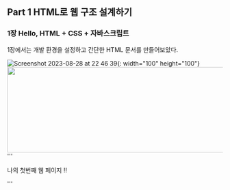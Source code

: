 
## Part 1 HTML로 웹 구조 설계하기    
   
### 1장 Hello, HTML + CSS + 자바스크립트   


1장에서는 개발 환경을 설정하고 간단한 HTML 문서를 만들어보았다.    


![Screenshot 2023-08-28 at 22 46 39](https://github.com/hyunjung2222/HTML-CSS-JS/assets/115084123/376b552d-ced9-4adb-8101-4cddce0ad5e2){: width="100" height="100"} 
<img src="https://github.com/hyunjung2222/HTML-CSS-JS/assets/115084123/376b552d-ced9-4adb-8101-4cddce0ad5e2" width="700" height="200"/>
'''
<!DOCTYPE html>
<html lang="ko">
    <head>
        <meta charset="UTF-8">
        <meta http-equiv="X-UA-Compatible" content="IE=edge">
        <meta name="viewport" content="width=device-width, initial-scale=1.0">
        <title>My First Web Page!</title>
    </head>
    <body>
        <!-- 웹 페이지에 표시할 내용을 적습니다. -->
        <p>나의 첫번째 웹 페이지 !! </p>    
    </body>
</html>
'''
